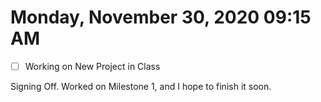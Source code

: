 # Monday, November 30, 2020 09:15 AM
- [ ] Working on New Project in Class

Signing Off. Worked on Milestone 1, and I hope to finish it soon.